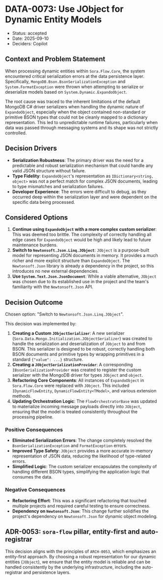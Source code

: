 # DATA-0073: Use JObject for Dynamic Entity Models

- Status: accepted
- Date: 2025-09-10
- Deciders: Copilot

## Context and Problem Statement

When processing dynamic entities within `Sora.Flow.Core`, the system encountered critical serialization errors at the data persistence layer. Specifically, `MongoDB.Bson.BsonSerializationException` and `System.FormatException` were thrown when attempting to serialize or deserialize models based on `System.Dynamic.ExpandoObject`.

The root cause was traced to the inherent limitations of the default MongoDB C# driver serializers when handling the dynamic nature of `ExpandoObject`, especially when the object contained non-standard or primitive BSON types that could not be cleanly mapped to a dictionary representation. This led to unpredictable runtime failures, particularly when data was passed through messaging systems and its shape was not strictly controlled.

## Decision Drivers

- **Serialization Robustness**: The primary driver was the need for a predictable and robust serialization mechanism that could handle any valid JSON structure without failure.
- **Type Fidelity**: `ExpandoObject`'s representation as `IDictionary<string, object>` was not a perfect match for complex JSON documents, leading to type mismatches and serialization failures.
- **Developer Experience**: The errors were difficult to debug, as they occurred deep within the serialization layer and were dependent on the specific data being processed.

## Considered Options

1.  **Continue using `ExpandoObject` with a more complex custom serializer**: This was deemed too brittle. The complexity of correctly handling all edge cases for `ExpandoObject` would be high and likely lead to future maintenance burdens.
2.  **Switch to `Newtonsoft.Json.Linq.JObject`**: `JObject` is a purpose-built model for representing JSON documents in memory. It provides a much richer and more explicit structure than `ExpandoObject`. The `Newtonsoft.Json` library is already a dependency in the project, so this introduces no new external dependencies.
3.  **Use `System.Text.Json.JsonDocument`**: While a viable alternative, `JObject` was chosen due to its established use in the project and the team's familiarity with the `Newtonsoft.Json` API.

## Decision Outcome

Chosen option: "Switch to `Newtonsoft.Json.Linq.JObject`".

This decision was implemented by:

1.  **Creating a Custom `JObjectSerializer`**: A new serializer (`Sora.Data.Mongo.Initialization.JObjectSerializer`) was created to handle the serialization and deserialization of `JObject` to and from BSON. This serializer is designed to be robust, correctly handling both BSON documents and primitive types by wrapping primitives in a standard `{"value": ...}` structure.
2.  **Creating a `JObjectSerializationProvider`**: A corresponding `IBsonSerializationProvider` was created to register the custom serializer with the MongoDB driver for types `JObject` and `object`.
3.  **Refactoring Core Components**: All instances of `ExpandoObject` in `Sora.Flow.Core` were replaced with `JObject`. This included `IDynamicFlowEntity`, `DynamicFlowEntity<TModel>`, and various extension methods.
4.  **Updating Orchestration Logic**: The `FlowOrchestratorBase` was updated to materialize incoming message payloads directly into `JObject`, ensuring that the model is treated consistently throughout the processing pipeline.

### Positive Consequences

- **Eliminated Serialization Errors**: The change completely resolved the `BsonSerializationException` and `FormatException` errors.
- **Improved Type Safety**: `JObject` provides a more accurate in-memory representation of JSON data, reducing the likelihood of type-related errors.
- **Simplified Logic**: The custom serializer encapsulates the complexity of handling different BSON types, simplifying the application logic that consumes the data.

### Negative Consequences

- **Refactoring Effort**: This was a significant refactoring that touched multiple projects and required careful testing to ensure correctness.
- **Dependency on `Newtonsoft.Json`**: This change further solidifies the project's dependency on `Newtonsoft.Json` for dynamic object modeling.

## ADR-0053: `sora-flow` pillar, entity-first and auto-registrar

This decision aligns with the principles of `ARCH-0053`, which emphasizes an entity-first approach. By choosing a robust representation for our dynamic entities (`JObject`), we ensure that the entity model is reliable and can be handled consistently by the underlying infrastructure, including the auto-registrar and persistence layers.
